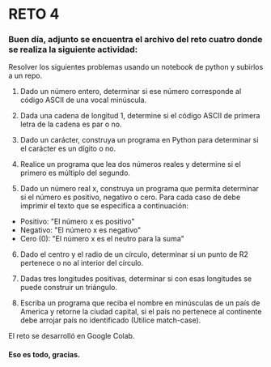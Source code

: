 # RETO 4
### Buen día, adjunto se encuentra el archivo del reto cuatro donde se realiza la siguiente actividad:
Resolver los siguientes problemas usando un notebook de python y subirlos a un repo.

1. Dado un número entero, determinar si ese número corresponde al código ASCII de una vocal minúscula.

2. Dada una cadena de longitud 1, determine si el código ASCII de primera letra de la cadena es par o no.

3. Dado un carácter, construya un programa en Python para determinar si el carácter es un dígito o no.

4. Realice un programa que lea dos números reales y determine si el primero es múltiplo del segundo.

5. Dado un número real x, construya un programa que permita determinar si el número es positivo, negativo o cero. Para cada caso de debe imprimir el texto que se especifica a continuación:

  - Positivo: "El número x es positivo"
  - Negativo: "El número x es negativo"
  - Cero (0): "El número x es el neutro para la suma"
  
6. Dado el centro y el radio de un círculo, determinar si un punto de R2 pertenece o no al interior del círculo.

7. Dadas tres longitudes positivas, determinar si con esas longitudes se puede construir un triángulo.

8. Escriba un programa que reciba el nombre en minúsculas de un país de America y retorne la ciudad capital, si el país no pertenece al continente debe arrojar país no identificado (Utilice match-case).

El reto se desarrolló en Google Colab.
#### Eso es todo, gracias.
